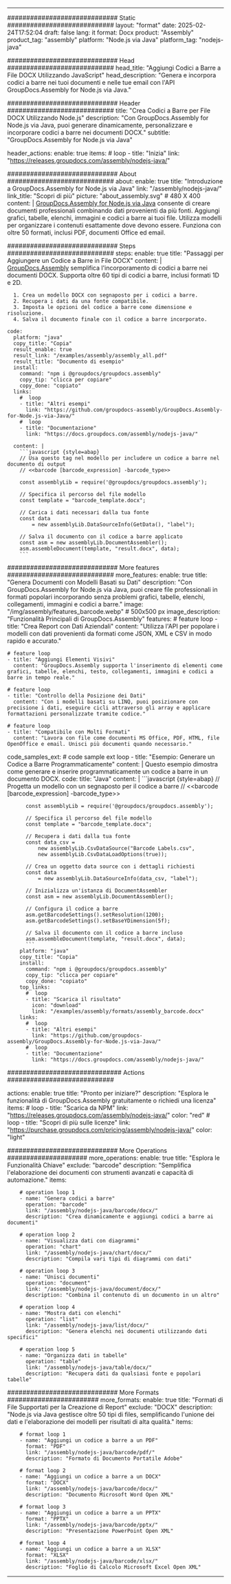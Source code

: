 



---
############################# Static ############################
layout: "format"
date:  2025-02-24T17:52:04
draft: false
lang: it
format: Docx
product: "Assembly"
product_tag: "assembly"
platform: "Node.js via Java"
platform_tag: "nodejs-java"

############################# Head ############################
head_title: "Aggiungi Codici a Barre a File DOCX Utilizzando JavaScript"
head_description: "Genera e incorpora codici a barre nei tuoi documenti e nelle tue email con l'API GroupDocs.Assembly for Node.js via Java."

############################# Header ############################
title: "Crea Codici a Barre per File DOCX Utilizzando Node.js" 
description: "Con GroupDocs.Assembly for Node.js via Java, puoi generare dinamicamente, personalizzare e incorporare codici a barre nei documenti DOCX."
subtitle: "GroupDocs.Assembly for Node.js via Java" 

header_actions:
  enable: true
  items:
    #  loop
    - title: "Inizia"
      link: "https://releases.groupdocs.com/assembly/nodejs-java/"
      
############################# About ############################
about:
    enable: true
    title: "Introduzione a GroupDocs.Assembly for Node.js via Java"
    link: "/assembly/nodejs-java/"
    link_title: "Scopri di più"
    picture: "about_assembly.svg" # 480 X 400
    content: |
       [GroupDocs.Assembly for Node.js via Java](/assembly/nodejs-java/) consente di creare documenti professionali combinando dati provenienti da più fonti. Aggiungi grafici, tabelle, elenchi, immagini e codici a barre ai tuoi file. Utilizza modelli per organizzare i contenuti esattamente dove devono essere. Funziona con oltre 50 formati, inclusi PDF, documenti Office ed email.

############################# Steps ############################
steps:
    enable: true
    title: "Passaggi per Aggiungere un Codice a Barre in File DOCX"
    content: |
      [GroupDocs.Assembly](/assembly/nodejs-java/) semplifica l'incorporamento di codici a barre nei documenti DOCX. Supporta oltre 60 tipi di codici a barre, inclusi formati 1D e 2D.
      
      1. Crea un modello DOCX con segnaposto per i codici a barre.
      2. Recupera i dati da una fonte compatibile.
      3. Imposta le opzioni del codice a barre come dimensione e risoluzione.
      4. Salva il documento finale con il codice a barre incorporato.
   
    code:
      platform: "java"
      copy_title: "Copia"
      result_enable: true
      result_link: "/examples/assembly/assembly_all.pdf"
      result_title: "Documento di esempio"
      install:
        command: "npm i @groupdocs/groupdocs.assembly"
        copy_tip: "clicca per copiare"
        copy_done: "copiato"
      links:
        #  loop
        - title: "Altri esempi"
          link: "https://github.com/groupdocs-assembly/GroupDocs.Assembly-for-Node.js-via-Java/"
        #  loop
        - title: "Documentazione"
          link: "https://docs.groupdocs.com/assembly/nodejs-java/"
          
      content: |
        ```javascript {style=abap}
        // Usa questo tag nel modello per includere un codice a barre nel documento di output
        // <<barcode [barcode_expression] -barcode_type>>
    
        const assemblyLib = require('@groupdocs/groupdocs.assembly');

        // Specifica il percorso del file modello
        const template = "barcode_template.docx";

        // Carica i dati necessari dalla tua fonte
        const data 
            = new assemblyLib.DataSourceInfo(GetData(), "label");

        // Salva il documento con il codice a barre applicato
        const asm = new assemblyLib.DocumentAssembler();
        asm.assembleDocument(template, "result.docx", data);
        ```           

############################# More features ############################
more_features:
  enable: true
  title: "Genera Documenti con Modelli Basati su Dati"
  description: "Con GroupDocs.Assembly for Node.js via Java, puoi creare file professionali in formati popolari incorporando senza problemi grafici, tabelle, elenchi, collegamenti, immagini e codici a barre."
  image: "/img/assembly/features_barcode.webp" # 500x500 px
  image_description: "Funzionalità Principali di GroupDocs.Assembly"
  features:
    # feature loop
    - title: "Crea Report con Dati Aziendali"
      content: "Utilizza l'API per popolare i modelli con dati provenienti da formati come JSON, XML e CSV in modo rapido e accurato."

    # feature loop
    - title: "Aggiungi Elementi Visivi"
      content: "GroupDocs.Assembly supporta l'inserimento di elementi come grafici, tabelle, elenchi, testo, collegamenti, immagini e codici a barre in tempo reale."

    # feature loop
    - title: "Controllo della Posizione dei Dati"
      content: "Con i modelli basati su LINQ, puoi posizionare con precisione i dati, eseguire cicli attraverso gli array e applicare formattazioni personalizzate tramite codice."

    # feature loop
    - title: "Compatibile con Molti Formati"
      content: "Lavora con file come documenti MS Office, PDF, HTML, file OpenOffice e email. Unisci più documenti quando necessario."
      
  code_samples_ext:
    # code sample ext loop
    - title: "Esempio: Generare un Codice a Barre Programmaticamente"
      content: |
        Questo esempio dimostra come generare e inserire programmaticamente un codice a barre in un documento DOCX.
      code:
        title: "Java"
        content: |
          ```javascript {style=abap}
          // Progetta un modello con un segnaposto per il codice a barre
          // <<barcode [barcode_expression] -barcode_type>>
          
          const assemblyLib = require('@groupdocs/groupdocs.assembly');

          // Specifica il percorso del file modello
          const template = "barcode_template.docx";

          // Recupera i dati dalla tua fonte
          const data_csv =
              new assemblyLib.CsvDataSource("Barcode Labels.csv", 
              new assemblyLib.CsvDataLoadOptions(true));

          // Crea un oggetto data source con i dettagli richiesti
          const data 
              = new assemblyLib.DataSourceInfo(data_csv, "label");

          // Inizializza un'istanza di DocumentAssembler
          const asm = new assemblyLib.DocumentAssembler();

          // Configura il codice a barre
          asm.getBarcodeSettings().setResolution(1200);
          asm.getBarcodeSettings().setBaseYDimension(5f);

          // Salva il documento con il codice a barre incluso
          asm.assembleDocument(template, "result.docx", data);
          ```
        platform: "java"
        copy_title: "Copia"
        install:
          command: "npm i @groupdocs/groupdocs.assembly"
          copy_tip: "clicca per copiare"
          copy_done: "copiato"
        top_links:
          #  loop
          - title: "Scarica il risultato"
            icon: "download"
            link: "/examples/assembly/formats/assembly_barcode.docx"
        links:
          #  loop
          - title: "Altri esempi"
            link: "https://github.com/groupdocs-assembly/GroupDocs.Assembly-for-Node.js-via-Java/"
          #  loop
          - title: "Documentazione"
            link: "https://docs.groupdocs.com/assembly/nodejs-java/"
            

            


############################## Actions ############################

actions:
  enable: true
  title: "Pronto per iniziare?"
  description: "Esplora le funzionalità di GroupDocs.Assembly gratuitamente o richiedi una licenza"
  items:
    #  loop
    - title: "Scarica da NPM"
      link: "https://releases.groupdocs.com/assembly/nodejs-java/"
      color: "red"
        #  loop
    - title: "Scopri di più sulle licenze"
      link: "https://purchase.groupdocs.com/pricing/assembly/nodejs-java/"
      color: "light"


############################# More Operations #####################
more_operations:
    enable: true
    title: "Esplora le Funzionalità Chiave"
    exclude: "barcode"
    description: "Semplifica l'elaborazione dei documenti con strumenti avanzati e capacità di automazione."
    items: 
          
        # operation loop 1
        - name: "Genera codici a barre"
          operation: "barcode"
          link: "/assembly/nodejs-java/barcode/docx/"
          description: "Crea dinamicamente e aggiungi codici a barre ai documenti"

        # operation loop 2
        - name: "Visualizza dati con diagrammi"
          operation: "chart"
          link: "/assembly/nodejs-java/chart/docx/"
          description: "Compila vari tipi di diagrammi con dati"

        # operation loop 3
        - name: "Unisci documenti"
          operation: "document"
          link: "/assembly/nodejs-java/document/docx/"
          description: "Combina il contenuto di un documento in un altro"

        # operation loop 4
        - name: "Mostra dati con elenchi"
          operation: "list"
          link: "/assembly/nodejs-java/list/docx/"
          description: "Genera elenchi nei documenti utilizzando dati specifici"

        # operation loop 5
        - name: "Organizza dati in tabelle"
          operation: "table"
          link: "/assembly/nodejs-java/table/docx/"
          description: "Recupera dati da qualsiasi fonte e popolari tabelle"
         
          
############################# More Formats ########################
more_formats:
    enable: true
    title: "Formati di File Supportati per la Creazione di Report"
    exclude: "DOCX"
    description: "Node.js via Java gestisce oltre 50 tipi di files, semplificando l'unione dei dati e l'elaborazione dei modelli per risultati di alta qualità."
    items: 
          
        # format loop 1
        - name: "Aggiungi un codice a barre a un PDF"
          format: "PDF"
          link: "/assembly/nodejs-java/barcode/pdf/"
          description: "Formato di Documento Portatile Adobe"
          
        # format loop 2
        - name: "Aggiungi un codice a barre a un DOCX"
          format: "DOCX"
          link: "/assembly/nodejs-java/barcode/docx/"
          description: "Documento Microsoft Word Open XML"
          
        # format loop 3
        - name: "Aggiungi un codice a barre a un PPTX"
          format: "PPTX"
          link: "/assembly/nodejs-java/barcode/pptx/"
          description: "Presentazione PowerPoint Open XML"
          
        # format loop 4
        - name: "Aggiungi un codice a barre a un XLSX"
          format: "XLSX"
          link: "/assembly/nodejs-java/barcode/xlsx/"
          description: "Foglio di Calcolo Microsoft Excel Open XML"


          

---